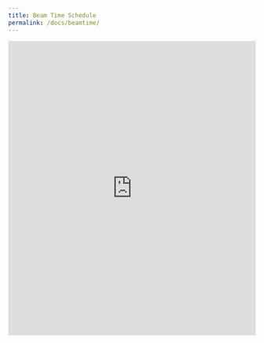 ```yaml
---
title: Beam Time Schedule
permalink: /docs/beamtime/
---
```


<iframe src="https://calendar.google.com/calendar/embed?src=28uo1d4p5h1qsjr30451obacgg%40group.calendar.google.com&ctz=Asia%2FHo_Chi_Minh" style="border: 0" width="100%" height="600" frameborder="0" scrolling="no"></iframe>